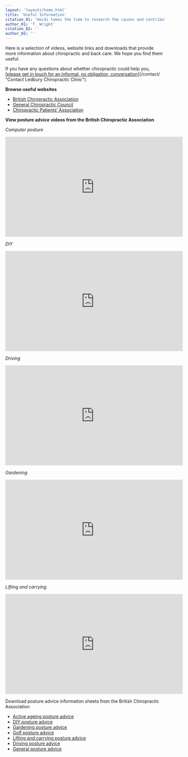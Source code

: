 ```yaml
---
layout: 'layouts/home.html'
title: 'Useful Information'
citation_01: 'Heidi takes the time to research the causes and contributing factors that have led to discomfort enabling an accurate and meaningful diagnosis. Bespoke treatments are then applied to target specific areas of acute discomfort whilst building a longer term strategy to combat chronic aspects of patient discomfort. The approach employed by Heidi has resulted in a tangible and progressive improvement in my well-being.'
author_01: 'T. Wright'
citation_02: ''
author_02: ''
---
```

Here is a selection of videos, website links and downloads that provide more information about chiropractic and back care. We hope you find them useful.

If you have any questions about whether chiropractic could help you, [[please get in touch for an informal, no obligation, conversation](/contact/ "Contact Ledbury Chiropractic Clinic Ltd")](/contact/ "Contact Ledbury Chiropractic Clinic").

**Browse useful websites**

- <a href="https://chiropractic-uk.co.uk/" target="blank" title="British Chiropractic Association" rel="noopener">British Chiropractic Association</a>
- <a href="https://www.gcc-uk.org/" target="blank" title="General Chiropractic Council" rel="noopener">General Chiropractic Council</a>
- <a href="http://www.chiropatients.org.uk/" target="blank" title="Chiropractic Patients’ Association" rel="noopener">Chiropractic Patients’ Association</a>

**View posture advice videos from the British Chiropractic Association**

_Computer posture_
<div class="video-wrapper">
    <iframe width="560" height="315" title="Computer posture" src="https://www.youtube.com/embed/yEZba1krjiI" frameborder="0" allow="accelerometer; autoplay; clipboard-write; encrypted-media; gyroscope; picture-in-picture" allowfullscreen></iframe>
</div>

_DIY_
<div class="video-wrapper">
    <iframe width="560" height="315" title="DIY" src="https://www.youtube.com/embed/-Pkege0PAec" frameborder="0" allow="accelerometer; autoplay; clipboard-write; encrypted-media; gyroscope; picture-in-picture" allowfullscreen></iframe>
</div>

_Driving_
<div class="video-wrapper">
    <iframe width="560" height="315" title="Driving" src="https://www.youtube.com/embed/bQzHnvpypIU" frameborder="0" allow="accelerometer; autoplay; clipboard-write; encrypted-media; gyroscope; picture-in-picture" allowfullscreen></iframe>
</div>

_Gardening_
<div class="video-wrapper">
    <iframe width="560" height="315" title="Gardening" src="https://www.youtube.com/embed/krMsCgHdAXY" frameborder="0" allow="accelerometer; autoplay; clipboard-write; encrypted-media; gyroscope; picture-in-picture" allowfullscreen></iframe>
</div>

_Lifting and carrying_
<div class="video-wrapper">
    <iframe width="560" height="315" title="Lifting and carrying" src="https://www.youtube.com/embed/5nan3mYDtI4" frameborder="0" allow="accelerometer; autoplay; clipboard-write; encrypted-media; gyroscope; picture-in-picture" allowfullscreen></iframe>
</div>

Download posture advice information sheets from the British Chiropractic Association

- <a href="/downloads/Mind-your-posture-active-ageing.pdf" target="blank" title="Active ageing posture advice" rel="noopener">Active ageing posture advice</a>
- <a href="/downloads/Mind-your-posture-DIY.pdf" target="blank" title="DIY posture advice" rel="noopener">DIY posture advice</a>
- <a href="/downloads/Mind-your-posture-gardening.pdf" target="blank" title="Gardening posture advice" rel="noopener">Gardening posture advice</a>
- <a href="/downloads/Mind-your-posture-golf.pdf" target="blank" title="Golf posture advice" rel="noopener">Golf posture advice</a>
- <a href="/downloads//Mind-your-posture-lifting-and-carrying2.pdf" target="blank" title="Lifting and carrying posture advice" rel="noopener">Lifting and carrying posture advice</a>
- <a href="/downloads/Mind-your-posture-driving2.pdf" target="blank" title="Driving posture advice" rel="noopener">Driving posture advice</a>
- <a href="/downloads/Mind-your-posture-general-advice.pdf/" target="blank" title="General posture advice" rel="noopener">General posture advice</a>